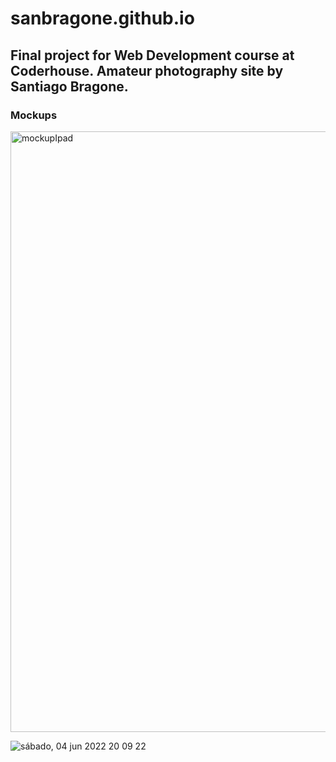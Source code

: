 # sanbragone.github.io
<h2>Final project for Web Development course at Coderhouse. Amateur photography site by Santiago Bragone.</h2>

<h3>Mockups</h3>

<img width="961" alt="mockupIpad" src="https://user-images.githubusercontent.com/33030778/171070666-8b394e9e-f209-4377-ae44-debeecc6b8cb.png">

![sábado, 04 jun  2022 20 09 22](https://user-images.githubusercontent.com/33030778/172028381-ff8d2381-2ec9-47b8-b618-adf8318ddcd2.png)


